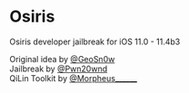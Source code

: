 # Osiris
Osiris developer jailbreak for iOS 11.0 - 11.4b3

Original idea by [@GeoSn0w](https://twitter.com/FCE365)<br/>
Jailbreak by [@Pwn20wnd](https://twitter.com/Pwn20wnd)<br/>
QiLin Toolkit by [@Morpheus______](https://twitter.com/Morpheus______)
